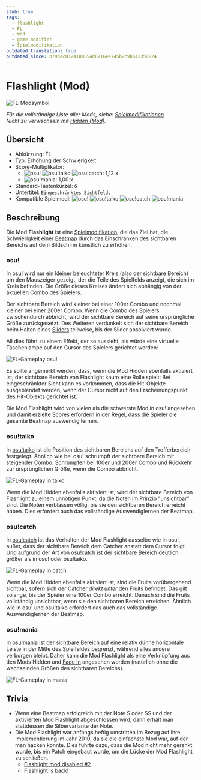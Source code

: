 ```yaml
---
stub: true
tags:
  - flashlight
  - FL
  - mod
  - game modifier
  - Spielmodifikation
outdated_translation: true
outdated_since: 379bac8124180854d6216ee745b2c9b542350824
---
```


# Flashlight (Mod)

![FL-Modsymbol](/wiki/shared/mods/FL.png "Flashlight (FL) Modsymbol")

*Für die vollständige Liste aller Mods, siehe: [Spielmodifikationen](/wiki/Gameplay/Game_modifier)*\
*Nicht zu verwechseln mit [Hidden (Mod)](/wiki/Gameplay/Game_modifier/Hidden).*

## Übersicht

- Abkürzung: FL
- Typ: Erhöhung der Schwierigkeit
- Score-Multiplikator:
  - ![][osu!] ![][osu!taiko] ![][osu!catch]: 1,12 x
  - ![][osu!mania]: 1,00 x
- Standard-Tastenkürzel: `G`
- Untertitel: `Eingeschränktes Sichtfeld.`
- Kompatible Spielmodi: ![][osu!] ![][osu!taiko] ![][osu!catch] ![][osu!mania]

## Beschreibung

Die Mod **Flashlight** ist eine [Spielmodifikation](/wiki/Gameplay/Game_modifier), die das Ziel hat, die Schwierigkeit einer [Beatmap](/wiki/Beatmap) durch das Einschränken des sichtbaren Bereichs auf dem Bildschirm künstlich zu erhöhen.

### osu!

In [osu!](/wiki/Game_mode/osu!) wird nur ein kleiner beleuchteter Kreis (also der sichtbare Bereich) um den Mauszeiger gezeigt, der die Teile des Spielfelds anzeigt, die sich im Kreis befinden. Die Größe dieses Kreises ändert sich abhängig von der aktuellen Combo des Spielers.

Der sichtbare Bereich wird kleiner bei einer 100er Combo und nochmal kleiner bei einer 200er Combo. Wenn die Combo des Spielers zwischendurch abbricht, wird der sichtbare Bereich auf seine ursprüngliche Größe zurückgesetzt. Des Weiteren verdunkelt sich der sichtbare Bereich beim Halten eines [Sliders](/wiki/Gameplay/Hit_object/Slider) teilweise, bis der Slider absolviert wurde.

All dies führt zu einem Effekt, der so aussieht, als würde eine virtuelle Taschenlampe auf den Cursor des Spielers gerichtet werden:

![FL-Gameplay osu!](img/FL-comparison-osu.jpg "Vergleich zwischen einem Spiel mit der Mod Flashlight, die bei einer 13er Combo (oben in der Mitte), einer 100er Combo (unten links) und einer 200er Combo (unten rechts) aktiv ist")

Es sollte angemerkt werden, dass, wenn die Mod Hidden ebenfalls aktiviert ist, der sichtbare Bereich von Flashlight kaum eine Rolle spielt: Bei eingeschränkter Sicht kann es vorkommen, dass die Hit-Objekte ausgeblendet werden, wenn der Cursor nicht auf den Erscheinungspunkt des Hit-Objekts gerichtet ist.

Die Mod Flashlight wird von vielen als die schwerste Mod in osu! angesehen und damit erzielte Scores erfordern in der Regel, dass die Spieler die gesamte Beatmap auswendig lernen.

### osu!taiko

In [osu!taiko](/wiki/Game_mode/osu!taiko) ist die Position des sichtbaren Bereichs auf den Trefferbereich festgelegt. Ähnlich wie bei osu! schrumpft der sichtbare Bereich mit steigender Combo: Schrumpfen bei 100er und 200er Combo und Rückkehr zur ursprünglichen Größe, wenn die Combo abbricht.

![FL-Gameplay in taiko](img/FL-taiko.jpg "Gameplay in osu!taiko mit der aktivierten Mod Flashlight")

Wenn die Mod Hidden ebenfalls aktiviert ist, wird der sichtbare Bereich von Flashlight zu einem unnötigen Punkt, da die Noten im Prinzip "unsichtbar" sind. Die Noten verblassen völlig, bis sie den sichtbaren Bereich erreicht haben. Dies erfordert auch das vollständige Auswendiglernen der Beatmap.

### osu!catch

In [osu!catch](/wiki/Game_mode/osu!catch) ist das Verhalten der Mod Flashlight dasselbe wie in osu!, außer, dass der sichtbare Bereich dem Catcher anstatt dem Cursor folgt. Und aufgrund der Art von osu!catch ist der sichtbare Bereich deutlich größer als in osu! oder osu!taiko.

![FL-Gameplay in catch](img/FL-catch.jpg "Gameplay in osu!catch mit der aktivierten Mod Flashlight")

Wenn die Mod Hidden ebenfalls aktiviert ist, sind die Fruits vorübergehend sichtbar, sofern sich der Catcher *direkt unter* den Fruits befindet. Das gilt solange, bis der Spieler eine 100er Combo erreicht. Danach sind die Fruits vollständig unsichtbar, wenn sie den sichtbaren Bereich erreichen. Ähnlich wie in osu! und osu!taiko erfordert das auch das vollständige Auswendiglernen der Beatmap.

### osu!mania

In [osu!mania](/wiki/Game_mode/osu!mania) ist der sichtbare Bereich auf eine relativ dünne horizontale Leiste in der Mitte des Spielfeldes begrenzt, während alles andere verborgen bleibt. Daher kann die Mod Flashlight als eine Verknüpfung aus den Mods Hidden und [Fade In](/wiki/Gameplay/Game_modifier/Fade_In) angesehen werden (natürlich ohne die wechselnden Größen des sichtbaren Bereichs).

![FL-Gameplay in mania](img/FL-mania.jpg "Gameplay in osu!mania mit der aktivierten Mod Flashlight")

## Trivia

- Wenn eine Beatmap erfolgreich mit der Note S oder SS und der aktivierten Mod Flashlight abgeschlossen wird, dann erhält man stattdessen die Silbervariante der Note.
- Die Mod Flashlight war anfangs heftig umstritten im Bezug auf ihre Implementierung im Jahr 2010, da sie die einfachste Mod war, auf der man hacken konnte. Dies führte dazu, dass die Mod nicht mehr gerankt wurde, bis ein Patch eingebaut wurde, um die Lücke der Mod Flashlight zu schließen.
  - [Flashlight mod disabled #2](https://osu.ppy.sh/community/forums/topics/41039)
  - [Flashlight is back!](https://osu.ppy.sh/community/forums/topics/41519)

[osu!]: /wiki/shared/mode/osu.png "osu!"
[osu!taiko]: /wiki/shared/mode/taiko.png "osu!taiko"
[osu!catch]: /wiki/shared/mode/catch.png "osu!catch"
[osu!mania]: /wiki/shared/mode/mania.png "osu!mania"
